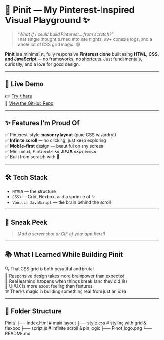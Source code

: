 # 📌 Pinit — My Pinterest-Inspired Visual Playground ✨

> _“What if I could build Pinterest... from scratch?”_  
> That single thought turned into late nights, 99+ console logs, and a whole lot of CSS grid magic. 😅

**Pinit** is a minimalist, fully responsive **Pinterest clone** built using **HTML, CSS, and JavaScript** — no frameworks, no shortcuts. Just fundamentals, curiosity, and a love for good design.

---

## 🚀 Live Demo  
👉 [Try it here](https://riddhi-z1465.github.io/Pinit/)  
📂 [View the GitHub Repo](https://github.com/riddhi-z1465/Pinit)

---

## ✨ Features I’m Proud Of

✅ Pinterest-style **masonry layout** (pure CSS wizardry!)  
✅ **Infinite scroll** — no clicking, just keep exploring  
✅ **Mobile-first** design — beautiful on any screen  
✅ Minimalist, Pinterest-like **UI/UX** experience  
✅ Built from scratch with 💛

---

## 🛠️ Tech Stack

- `HTML5` — the structure  
- `CSS3` — Grid, Flexbox, and a sprinkle of ✨  
- `Vanilla JavaScript` — the brain behind the scroll

---

## 📸 Sneak Peek

> _(Add a screenshot or GIF of your app here!)_

---

## 📚 What I Learned While Building Pinit

🔍 That CSS grid is both beautiful and brutal  
📱 Responsive design takes more brainpower than expected  
🧠 Real learning happens when things break (and they did 😅)  
🎨 UI/UX is more about feeling than features  
⚒️ There’s magic in building something real from just an idea

---

## 🧩 Folder Structure

Pinit/
├── index.html # main layout
├── style.css # styling with grid & flexbox
├── script.js # infinite scroll & pin logic
├── Pinot_logo.png 
└── README.md 
